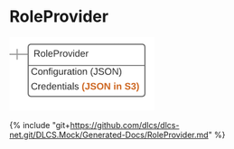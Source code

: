 # RoleProvider

![](roleprovider.png)

{% include "git+https://github.com/dlcs/dlcs-net.git/DLCS.Mock/Generated-Docs/RoleProvider.md" %}